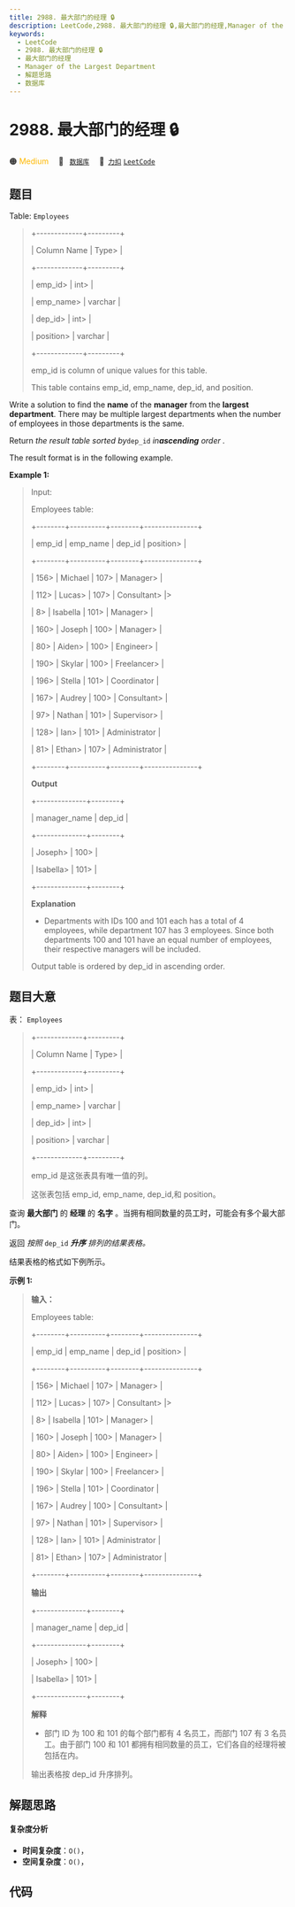 ```yaml
---
title: 2988. 最大部门的经理 🔒
description: LeetCode,2988. 最大部门的经理 🔒,最大部门的经理,Manager of the Largest Department,解题思路,数据库
keywords:
  - LeetCode
  - 2988. 最大部门的经理 🔒
  - 最大部门的经理
  - Manager of the Largest Department
  - 解题思路
  - 数据库
---
```


# 2988. 最大部门的经理 🔒

🟠 <font color=#ffb800>Medium</font>&emsp; 🔖&ensp; [`数据库`](/tag/database.md)&emsp; 🔗&ensp;[`力扣`](https://leetcode.cn/problems/manager-of-the-largest-department) [`LeetCode`](https://leetcode.com/problems/manager-of-the-largest-department)

## 题目

Table: `Employees`

> 
> 
> 
> 
> 
> +-------------+---------+
> 
> | Column Name | Type> 
> |
> 
> +-------------+---------+
> 
> | emp_id> 
>   | int> 
>  |
> 
> | emp_name> 
> | varchar |
> 
> | dep_id> 
>   | int> 
>  |
> 
> | position> 
> | varchar |
> 
> +-------------+---------+
> 
> emp_id is column of unique values for this table.
> 
> This table contains emp_id, emp_name, dep_id, and position.
> 
> 

Write a solution to find the **name** of the **manager** from the **largest
department**. There may be multiple largest departments when the number of
employees in those departments is the same.

Return _the result table sorted by_`dep_id` _in**ascending** order_ _._

The result format is in the following example.



**Example 1:**

> Input: 
> 
> Employees table:
> 
> +--------+----------+--------+---------------+
> 
> | emp_id | emp_name | dep_id | position> 
>   | 
> 
> +--------+----------+--------+---------------+
> 
> | 156> 
> | Michael  | 107> 
> | Manager> 
>    |
> 
> | 112> 
> | Lucas> 
> | 107> 
> | Consultant> 
> |> 
> 
> 
> | 8> 
>   | Isabella | 101> 
> | Manager> 
>    | 
> 
> | 160> 
> | Joseph   | 100> 
> | Manager> 
>    | 
> 
> | 80> 
>  | Aiden> 
> | 100> 
> | Engineer> 
>   | 
> 
> | 190> 
> | Skylar   | 100> 
> | Freelancer> 
> | 
> 
> | 196> 
> | Stella   | 101> 
> | Coordinator   |
> 
> | 167> 
> | Audrey   | 100> 
> | Consultant> 
> |
> 
> | 97> 
>  | Nathan   | 101> 
> | Supervisor> 
> |
> 
> | 128> 
> | Ian> 
>   | 101> 
> | Administrator |
> 
> | 81> 
>  | Ethan> 
> | 107> 
> | Administrator |
> 
> +--------+----------+--------+---------------+
> 
> **Output**
> 
> +--------------+--------+
> 
> | manager_name | dep_id | 
> 
> +--------------+--------+
> 
> | Joseph> 
>    | 100> 
> | 
> 
> | Isabella> 
>  | 101> 
> | 
> 
> +--------------+--------+
> 
> **Explanation**
> - Departments with IDs 100 and 101 each has a total of 4 employees, while department 107 has 3 employees. Since both departments 100 and 101 have an equal number of employees, their respective managers will be included.
> 
> Output table is ordered by dep_id in ascending order.
> 
> 
> 
> 


## 题目大意

表： `Employees`

> 
> 
> 
> 
> 
> +-------------+---------+
> 
> | Column Name | Type> 
> |
> 
> +-------------+---------+
> 
> | emp_id> 
>   | int> 
>  |
> 
> | emp_name> 
> | varchar |
> 
> | dep_id> 
>   | int> 
>  |
> 
> | position> 
> | varchar |
> 
> +-------------+---------+
> 
> emp_id 是这张表具有唯一值的列。
> 
> 这张表包括 emp_id, emp_name, dep_id,和 position。
> 
> 

查询 **最大部门** 的 **经理**  的 **名字** 。当拥有相同数量的员工时，可能会有多个最大部门。

返回 _按照_ `dep_id` _**升序** 排列的结果表格。_

结果表格的格式如下例所示。



**示例 1:**

> 
> 
> 
> 
> 
> **输入：**
> 
> Employees table:
> 
> +--------+----------+--------+---------------+
> 
> | emp_id | emp_name | dep_id | position> 
>   | 
> 
> +--------+----------+--------+---------------+
> 
> | 156> 
> | Michael  | 107> 
> | Manager> 
>    |
> 
> | 112> 
> | Lucas> 
> | 107> 
> | Consultant> 
> |> 
> 
> 
> | 8> 
>   | Isabella | 101> 
> | Manager> 
>    | 
> 
> | 160> 
> | Joseph   | 100> 
> | Manager> 
>    | 
> 
> | 80> 
>  | Aiden> 
> | 100> 
> | Engineer> 
>   | 
> 
> | 190> 
> | Skylar   | 100> 
> | Freelancer> 
> | 
> 
> | 196> 
> | Stella   | 101> 
> | Coordinator   |
> 
> | 167> 
> | Audrey   | 100> 
> | Consultant> 
> |
> 
> | 97> 
>  | Nathan   | 101> 
> | Supervisor> 
> |
> 
> | 128> 
> | Ian> 
>   | 101> 
> | Administrator |
> 
> | 81> 
>  | Ethan> 
> | 107> 
> | Administrator |
> 
> +--------+----------+--------+---------------+
> 
> **输出**
> 
> +--------------+--------+
> 
> | manager_name | dep_id | 
> 
> +--------------+--------+
> 
> | Joseph> 
>    | 100> 
> | 
> 
> | Isabella> 
>  | 101> 
> | 
> 
> +--------------+--------+
> 
> **解释**
> - 部门 ID 为 100 和 101 的每个部门都有 4 名员工，而部门 107 有 3 名员工。由于部门 100 和 101 都拥有相同数量的员工，它们各自的经理将被包括在内。
> 
> 输出表格按 dep_id 升序排列。
> 
> 
> 
> 


## 解题思路

#### 复杂度分析

- **时间复杂度**：`O()`，
- **空间复杂度**：`O()`，

## 代码

```javascript

```